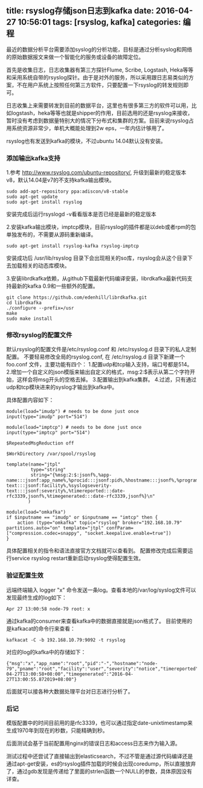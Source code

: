title: rsyslog存储json日志到kafka
date: 2016-04-27 10:56:01
tags: [rsyslog, kafka]
categories: 编程
---

最近的数据分析平台需要添加syslog的分析功能，目标是通过分析syslog和网络的原始数据报文来做一个智能化的服务或设备的故障定位。

首先是收集日志，日志收集器有第三方探针Flume, Scribe, Logstash, Heka等等和采用系统自带的rsyslog探针。由于是对外的服务，所以采用跟日志易类似的方案，不在用户系统上按照任何第三方软件，只要配置一下rsyslog的转发规则即可。

日志收集上来需要转发到目前的数据平台，这里也有很多第三方的软件可以用，比如logstash，heka等等也就是shipper的作用，目前选用的还是rsyslog来接收，暂时没有考虑到数据量特别大的情况下分布式和集群的方案。目前来说rsyslog占用系统资源非常少，单机大概能处理到2w eps，一年内估计够用了。

rsyslog也有发送到kafka的模块，不过ubuntu 14.04默认没有安装。

### 添加输出kafka支持

1.参考 http://www.rsyslog.com/ubuntu-repository/, 升级到最新的稳定版本v8，默认14.04是v7的不支持kafka输出模块。

```
sudo add-apt-repository ppa:adiscon/v8-stable
sudo apt-get update
sudo apt-get install rsyslog
```
安装完成后运行rsyslogd -v看看版本是否已经是最新的稳定版本

2.安装kafka输出模块，imptcp模块，目前rsyslog的插件都是以deb或者rpm的包单独发布的，不需要从源码重新编译。
```
sudo apt-get install rsyslog-kafka rsyslog-imptcp
```
安装成功后 /usr/lib/rsyslog 目录下会出现相关的so库，rsyslog会从这个目录下去加载相关的动态库模块。

3.安装librdkafka依赖，从github下载最新代码编译安装，librdkafka最新代码支持最新的kafka 0.9和一些额外的配置。
```
git clone https://github.com/edenhill/librdkafka.git
cd librdkafka
./configure --prefix=/usr
make
sudo make install
```

### 修改rsyslog的配置文件
默认rsyslog的配置文件是/etc/rsyslog.conf 和 /etc/rsyslog.d 目录下的私人定制配置。
不要轻易修改全局的rsyslog.conf, 在 /etc/rsyslog.d 目录下新建一个 foo.conf 文件，主要功能有四个：
1.配置udp和tcp输入支持，端口号都是514。
2.增加一个自定义的json模版来输出自定义的格式，msg:2:$表示从第二个字符开始，这样会将msg开头的空格去掉。
3.配置输出到kafka集群。
4.过滤，只有通过udp和tcp模块进来的syslog才输出到kafka中。

具体配置内容如下：

```
module(load="imudp") # needs to be done just once
input(type="imudp" port="514")

module(load="imptcp") # needs to be done just once
input(type="imptcp" port="514")

$RepeatedMsgReduction off

$WorkDirectory /var/spool/rsyslog

template(name="jtpl"
         type="string"
         string="{%msg:2:$:jsonf%,%app-name:::jsonf:app_name%,%procid:::jsonf:pid%,%hostname:::jsonf%,%programname:::jsonf:pname%,%syslogfacility-text:::jsonf:facility%,%syslogseverity-text:::jsonf:severity%,%timereported:::date-rfc3339,jsonf%,%timegenerated:::date-rfc3339,jsonf%}\n"
        )

module(load="omkafka")
if $inputname == "imudp" or $inputname == "imtcp" then {
    action (type="omkafka" topic="rsyslog" broker="192.168.10.79" partitions.auto="on" template="jtpl" confParam=["compression.codec=snappy", "socket.keepalive.enable=true"])
}
```
具体配置相关的指令和语法直接官方文档就可以查看到。
配置修改完成后需要运行service rsyslog restart重新启动rsyslog使得配置生效。

### 验证配置生效

远端终端输入 logger "x" 命令发送一条log。查看本地的/var/log/syslog文件可以发现最终生成的log如下：
```
Apr 27 13:00:58 node-79 root: x
```

通过kafka的consumer来查看kafka中的数据直接就是json格式了。
目前使用的是kafkacat的命令行来查看：

```
kafkacat -C -b 192.168.10.79:9092 -t rsyslog
```
对应的log的kafka中的存储如下：
```
{"msg":"x","app_name":"root","pid":"-","hostname":"node-79","pname":"root","facility":"user","severity":"notice","timereported":"2016-04-27T13:00:58+08:00","timegenerated":"2016-04-27T13:00:55.872019+08:00"}
```

后面就可以接各种大数据处理平台对日志进行分析了。

### 后记
模版配置中的时间目前用的是rfc3339，也可以通过指定date-unixtimestamp来生成1970年到现在的秒数，只能精确到秒。

后面测试会基于当前配置用nginx的错误日志和access日志来作为输入源。

测试过程中还尝试了直接输出到elasticsearch，不过不管是通过源代码编译还是通过apt-get安装，es的rsyslog插件加载的时候会出现coredump，所以直接放弃了，通过gdb发现是传递给了里面的strlen函数一个NULL的参数，具体原因没有详查。
